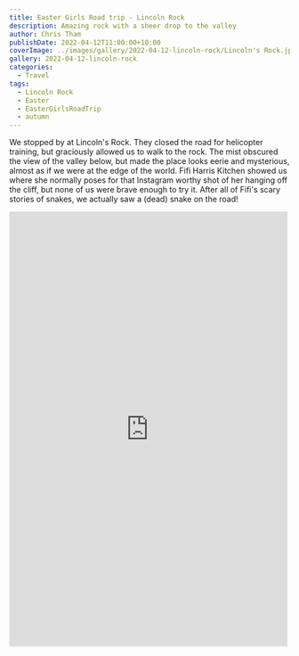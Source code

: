 ```yaml
---
title: Easter Girls Road trip - Lincoln Rock
description: Amazing rock with a sheer drop to the valley
author: Chris Tham
publishDate: 2022-04-12T11:00:00+10:00
coverImage: ../images/gallery/2022-04-12-lincoln-rock/Lincoln's Rock.jpeg
gallery: 2022-04-12-lincoln-rock
categories:
  - Travel
tags:
  - Lincoln Rock
  - Easter
  - EasterGirlsRoadTrip
  - autumn
---
```


We stopped by at Lincoln's Rock. They closed the road for helicopter training, but graciously allowed us to walk to the rock. The mist obscured the view of the valley below, but made the place looks eerie and mysterious, almost as if we were at the edge of the world. Fifi Harris Kitchen showed us where she normally poses for that Instagram worthy shot of her hanging off the cliff, but none of us were brave enough to try it. After all of Fifi's scary stories of snakes, we actually saw a (dead) snake on the road!

<iframe src="https://www.facebook.com/plugins/post.php?href=https%3A%2F%2Fwww.facebook.com%2Fchris1.tham%2Fposts%2Fpfbid02uJs4oQPCAAdeEDbXytxQVRNCLUdoWN6wMVHxRrTYVqgLPVdEcwckN1yKv5BkYer3l&show_text=true&width=500" width="500" height="781" style="border:none;overflow:hidden" scrolling="no" frameborder="0" allowfullscreen="true" allow="autoplay; clipboard-write; encrypted-media; picture-in-picture; web-share"></iframe>
